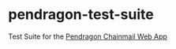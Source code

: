 # pendragon-test-suite
Test Suite for the [Pendragon Chainmail Web App](http://pendragonchainmail.com)